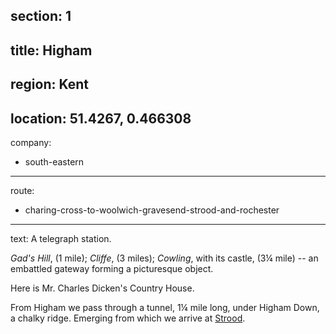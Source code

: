 section: 1
----
title: Higham
----
region: Kent
----
location: 51.4267, 0.466308
----
company:
- south-eastern
----
route:
- charing-cross-to-woolwich-gravesend-strood-and-rochester
----
text: A telegraph station.

*Gad's Hill*, (1 mile); *Cliffe*, (3 miles); *Cowling*, with its castle, (3¼ mile) -- an embattled gateway forming a picturesque object.

Here is Mr. Charles Dicken's Country House.

From Higham we pass through a tunnel, 1¼ mile long, under Higham Down, a chalky ridge. Emerging from which we arrive at [Strood](/stations/strood).
